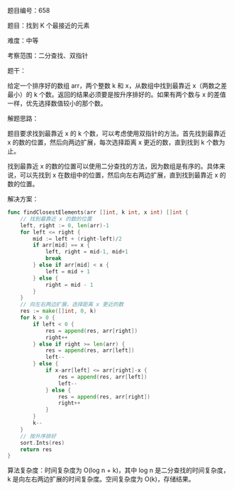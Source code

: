 题目编号：658

题目：找到 K 个最接近的元素

难度：中等

考察范围：二分查找、双指针

题干：

给定一个排序好的数组 arr，两个整数 k 和 x，从数组中找到最靠近 x（两数之差最小）的 k 个数。返回的结果必须要是按升序排好的。如果有两个数与 x 的差值一样，优先选择数值较小的那个数。

解题思路：

题目要求找到最靠近 x 的 k 个数，可以考虑使用双指针的方法。首先找到最靠近 x 的数的位置，然后向两边扩展，每次选择距离 x 更近的数，直到找到 k 个数为止。

找到最靠近 x 的数的位置可以使用二分查找的方法，因为数组是有序的。具体来说，可以先找到 x 在数组中的位置，然后向左右两边扩展，直到找到最靠近 x 的数的位置。

解决方案：

```go
func findClosestElements(arr []int, k int, x int) []int {
    // 找到最靠近 x 的数的位置
    left, right := 0, len(arr)-1
    for left <= right {
        mid := left + (right-left)/2
        if arr[mid] == x {
            left, right = mid-1, mid+1
            break
        } else if arr[mid] < x {
            left = mid + 1
        } else {
            right = mid - 1
        }
    }
    // 向左右两边扩展，选择距离 x 更近的数
    res := make([]int, 0, k)
    for k > 0 {
        if left < 0 {
            res = append(res, arr[right])
            right++
        } else if right >= len(arr) {
            res = append(res, arr[left])
            left--
        } else {
            if x-arr[left] <= arr[right]-x {
                res = append(res, arr[left])
                left--
            } else {
                res = append(res, arr[right])
                right++
            }
        }
        k--
    }
    // 按升序排好
    sort.Ints(res)
    return res
}
```

算法复杂度：时间复杂度为 O(log n + k)，其中 log n 是二分查找的时间复杂度，k 是向左右两边扩展的时间复杂度。空间复杂度为 O(k)，存储结果。
